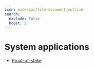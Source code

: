 ```yaml
---
icon: material/file-document-outline
search:
  exclude: false
  boost: 2
---
```


# System applications

- [Proof-of-stake](./system-applications/proof-of-stake.md)